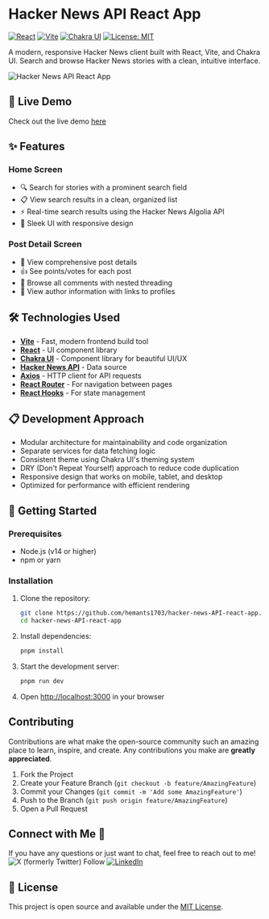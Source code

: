 # Hacker News API React App

[![React](https://img.shields.io/badge/React-18.2.0-blue.svg)](https://reactjs.org/)
[![Vite](https://img.shields.io/badge/Vite-4.4.5-646CFF.svg)](https://vitejs.dev/)
[![Chakra UI](https://img.shields.io/badge/Chakra_UI-2.8.1-319795.svg)](https://chakra-ui.com/)
[![License: MIT](https://img.shields.io/badge/License-MIT-yellow.svg)](https://opensource.org/licenses/MIT)

A modern, responsive Hacker News client built with React, Vite, and Chakra UI. Search and browse Hacker News stories with a clean, intuitive interface.

![Hacker News API React App](https://res.cloudinary.com/dej4ks4wd/image/upload/v1742751980/Screenshot_2025-03-23_at_11.16.13_PM_qhpqsx.png)

## 🚀 Live Demo

Check out the live demo [here](https://hacker-news-api-react-app.vercel.app/)

## ✨ Features

### Home Screen
- 🔍 Search for stories with a prominent search field
- 📋 View search results in a clean, organized list
- ⚡ Real-time search results using the Hacker News Algolia API
- 🎨 Sleek UI with responsive design

### Post Detail Screen
- 📰 View comprehensive post details
- 👍 See points/votes for each post
- 💬 Browse all comments with nested threading
- 👤 View author information with links to profiles

## 🛠️ Technologies Used

- **[Vite](https://vitejs.dev/)** - Fast, modern frontend build tool
- **[React](https://reactjs.org/)** - UI component library
- **[Chakra UI](https://chakra-ui.com/)** - Component library for beautiful UI/UX
- **[Hacker News API](https://github.com/HackerNews/API)** - Data source
- **[Axios](https://axios-http.com/)** - HTTP client for API requests
- **[React Router](https://reactrouter.com/)** - For navigation between pages
- **[React Hooks](https://reactjs.org/docs/hooks-intro.html)** - For state management

## 📋 Development Approach

- Modular architecture for maintainability and code organization
- Separate services for data fetching logic
- Consistent theme using Chakra UI's theming system
- DRY (Don't Repeat Yourself) approach to reduce code duplication
- Responsive design that works on mobile, tablet, and desktop
- Optimized for performance with efficient rendering

## 🚀 Getting Started

### Prerequisites

- Node.js (v14 or higher)
- npm or yarn

### Installation

1. Clone the repository:
   ```bash
   git clone https://github.com/hemants1703/hacker-news-API-react-app.git
   cd hacker-news-API-react-app
    ```
2. Install dependencies:
    ```bash
    pnpm install
    ```
3. Start the development server:
    ```bash
    pnpm run dev
    ```
4. Open [http://localhost:3000](http://localhost:3000) in your browser

## Contributing

Contributions are what make the open-source community such an amazing place to learn, inspire, and create. Any contributions you make are **greatly appreciated**.

1. Fork the Project
2. Create your Feature Branch (`git checkout -b feature/AmazingFeature`)
3. Commit your Changes (`git commit -m 'Add some AmazingFeature'`)
4. Push to the Branch (`git push origin feature/AmazingFeature`)
5. Open a Pull Request

## Connect with Me 🤝

If you have any questions or just want to chat, feel free to reach out to me!
![X (formerly Twitter) Follow](https://img.shields.io/twitter/follow/hemants1703)
[![LinkedIn](https://img.shields.io/badge/LinkedIn-0077B5?style=for-the-badge&logo=linkedin&logoColor=white)](https://www.linkedin.com/in/hemants1703/)

## 📝 License

This project is open source and available under the [MIT License](https://opensource.org/licenses/MIT).

